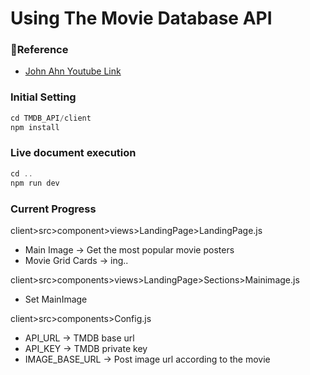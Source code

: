 # Using The Movie Database API

### 🔗Reference

- [John Ahn Youtube Link](https://www.youtube.com/watch?v=e8xMcMXqYGw&list=PL9a7QRYt5fqkowXUgTj_tbkFClsPhO5XV&index=1)

### Initial Setting

```jsx
cd TMDB_API/client
npm install
```

### Live document execution

```jsx
cd ..
npm run dev
```

### Current Progress

client>src>component>views>LandingPage>LandingPage.js

- Main Image → Get the most popular movie posters
- Movie Grid Cards → ing..

client>src>components>views>LandingPage>Sections>Mainimage.js

- Set MainImage

client>src>components>Config.js

- API_URL → TMDB base url
- API_KEY → TMDB private key
- IMAGE_BASE_URL → Post image url according to the movie
